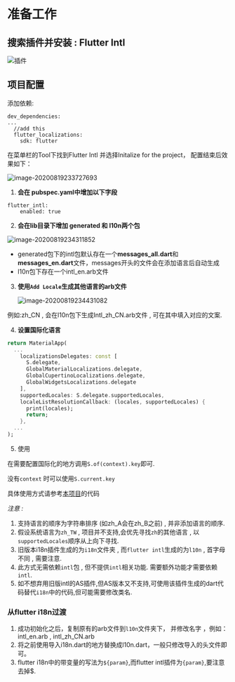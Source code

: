 # 准备工作

## 搜索插件并安装 : Flutter Intl

![插件](http://pictures-upyun.test.upcdn.net/img/20200413204441591.png)

## 项目配置

添加依赖:

```
dev_dependencies:
...
  //add this
  flutter_localizations:
    sdk: flutter

```

在菜单栏的Tool下找到Flutter Intl 并选择Initalize for the project， 配置结束后效果如下：

![image-20200819233727693](http://pictures-upyun.test.upcdn.net/img/image-20200819233727693.png)

1. **会在 pubspec.yaml中增加以下字段**

```
flutter_intl:  
    enabled: true
```

2. **会在lib目录下增加 generated 和 l10n两个包**

![image-20200819234311852](http://pictures-upyun.test.upcdn.net/img/image-20200819234311852.png)

- generated包下的intl包默认存在一个**messages_all.dart**和**messages_en.dart**文件，messages开头的文件会在添加语言后自动生成
- l10n包下存在一个intl_en.arb文件

3. **使用`Add Locale`生成其他语言的arb文件**

   ![image-20200819234431082](http://pictures-upyun.test.upcdn.net/img/image-20200819234431082.png)

例如:zh_CN , 会在l10n包下生成Intl_zh_CN.arb文件 , 可在其中填入对应的文案.

4. **设置国际化语言**

```dart
return MaterialApp(
  ...
    localizationsDelegates: const [
      S.delegate,
      GlobalMaterialLocalizations.delegate,
      GlobalCupertinoLocalizations.delegate,
      GlobalWidgetsLocalizations.delegate
    ],
    supportedLocales: S.delegate.supportedLocales,
    localeListResolutionCallback: (locales, supportedLocales) {
      print(locales);
      return;
    },
  ...
);

```

5. 使用

在需要配置国际化的地方调用`S.of(context).key`即可.

没有`context` 时可以使用`S.current.key`

具体使用方式请参考[本项目](https://github.com/lizhuoyuan/flutter_intl_example)的代码

*注意 :*

1. 支持语言的顺序为字符串排序 (如zh_A会在zh_B之前) , 并非添加语言的顺序.
2. 假设系统语言为`zh_TW` , 项目并不支持,会优先寻找`zh`的其他语言 , 以`supportedLocales`顺序从上向下寻找.
3. 旧版本i18n插件生成的为`i18n`文件夹 , 而`flutter intl`生成的为`l10n` , 首字母不同 , 需要注意.
4. 此方式无需依赖`intl`包 , 但不提供`intl`相关功能. 需要额外功能才需要依赖`intl`.
5. 如不想弃用旧版intl的AS插件,但AS版本又不支持,可使用该插件生成的dart代码替代`i18n`中的代码,但可能需要修改类名.

### 从flutter i18n过渡
 1. 成功初始化之后，复制原有的arb文件到`l10n`文件夹下， 并修改名字 ，例如：intl_en.arb , intl_zh_CN.arb
 2. 将之前使用导入i18n.dart的地方替换成l10n.dart，一般只修改导入的头文件即可。
 3. flutter i18n中的带变量的写法为`${param}`,而flutter intl插件为`{param}`,要注意去掉$.
